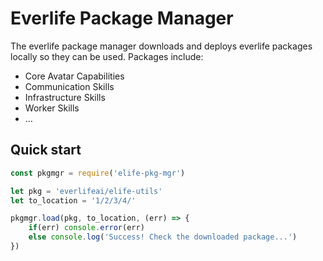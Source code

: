 # Everlife Package Manager

The everlife package manager downloads and deploys everlife packages
locally so they can be used. Packages include:

* Core Avatar Capabilities
* Communication Skills
* Infrastructure Skills
* Worker Skills
* ...


## Quick start

```js
const pkgmgr = require('elife-pkg-mgr')

let pkg = 'everlifeai/elife-utils'
let to_location = '1/2/3/4/'

pkgmgr.load(pkg, to_location, (err) => {
    if(err) console.error(err)
    else console.log('Success! Check the downloaded package...')
})
```

